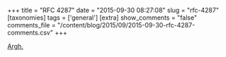 +++
title = "RFC 4287"
date = "2015-09-30 08:27:08"
slug = "rfc-4287"
[taxonomies]
tags = ['general']
[extra]
show_comments = "false"
comments_file = "/content/blog/2015/09/2015-09-30-rfc-4287-comments.csv"
+++

[Argh.](http://intertwingly.net/blog/2015/09/24/FacePalm)
